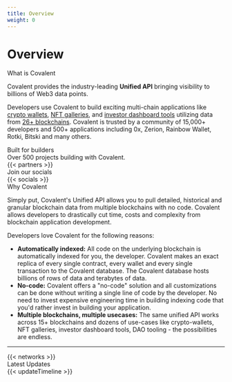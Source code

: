 ```yaml
---
title: Overview
weight: 0
---
```


# Overview

<section class="">    
    <div class="font-light text-4xl text-covalent-black pb-12  max-w-screen-md">
     What is Covalent
    </div>
    <p class="text-xl max-w-4xl text-gray-800 mb-6">
        Covalent provides the industry-leading <strong>Unified API</strong> bringing visibility to billions of Web3 data points. 
    </p>
    <p class="text-xl max-w-4xl text-gray-800 mb-6">
        Developers use Covalent to build exciting multi-chain applications like <a href="/docs/project-showcase/wallet">crypto wallets</a>, <a href="/docs/project-showcase/nft">NFT galleries</a>, and <a href="/docs/project-showcase/tools">investor dashboard tools</a> utilizing data from <a href="/docs/networks/">26+ blockchains</a>. Covalent is trusted by a community of 15,000+ developers and 500+ applications including 0x, Zerion, Rainbow Wallet, Rotki, Bitski and many others.
    </p>
    <div class="font-light text-4xl text-covalent-black pt-12 max-w-screen-md">
     Built for builders
    </div>
    <div class="font-light text-xl text-covalent-black pt-1 max-w-screen-md">
Over 500 projects building with Covalent.
    </div>
    {{< partners >}}
    <div class="font-light text-4xl text-covalent-black pb-12 pt-12 max-w-screen-md">
     Join our socials
    </div>
    <!-- Socials -->
    {{< socials >}}
    <div class="font-light text-4xl text-covalent-black pt-12 pb-12  max-w-screen-md">
     Why Covalent
    </div>
    <p class="text-xl max-w-4xl text-gray-800 mb-6">
    Simply put, Covalent's Unified API allows you to pull detailed, historical and granular blockchain data from multiple blockchains with no code. Covalent allows developers to drastically cut time, costs and complexity from blockchain application development. 
    </p>
    <p class="text-xl max-w-4xl text-gray-800 ">
    Developers love Covalent for the following reasons:
    </p>
    <ul class="list-disc max-w-3xl">
    <li class="text-xl "><strong>Automatically indexed:</strong> All code on the underlying blockchain is automatically indexed for you, the developer. Covalent makes an exact replica of every single contract, every wallet and every single transaction to the Covalent database. The Covalent database hosts billions of rows of data and terabytes of data.</li>
    <li class="text-xl "><strong>No-code:</strong> Covalent offers a "no-code" solution and all customizations can be done without writing a single line of code by the developer. No need to invest expensive engineering time in building indexing code that you'd rather invest in building your application.</li>
    <li class="text-xl "><strong>Multiple blockchains, multiple usecases:</strong> The same unified API works across 15+ blockchains and dozens of use-cases like crypto-wallets, NFT galleries, investor dashboard tools, DAO tooling - the possibilities are endless.</li>
    </ul>
    <!-- <p>FIXME: Enter social icons for help here discord, yt, twitter</p> -->
    <hr />
    <!-- <div class="my-12">
        <div class="flex text-lg text-gray-800 my-6">
            <img class="mr-3" src="/static/images/icons/Learn.svg"></img>
            Pick your path, so we can direct you to relevant content:
        </div>
        <div class="grid grid-cols-3 md:grid-cols-1 sm:grid-cols-1 gap-y-20 gap-x-12">
            <div onclick="location.href='/docs/developer';" class="max-w-md bg-gray-100 md:w-full max-w-xl drop-shadow-md filter shadow-md rounded-xl p-7 cursor-pointer hover:bg-covalent-blue-dark hover:text-white">
                <div class="mb-4">
                    <img src="/static/images/icons/Code.svg"></img>
                </div>
                <div class="ct-3xl mb-3">
                    Developer
                </div>
                <div class="ct-md">
                    An opportunity to work with one of the leading, fastest-growing and technically challenging blockchain companies founded by veterans of the space.
                </div>
            </div>
            <div onclick="location.href='/docs/alchemist';" class="max-w-md bg-gray-100 md:w-full max-w-xl drop-shadow-md filter shadow-md rounded-xl p-5 cursor-pointer hover:bg-covalent-blue-dark hover:text-white">
                <div class="mb-4">
                    <img src="/static/images/icons/Alchemist.svg"></img>
                </div>
                <div class="ct-3xl mb-3">
                    Alchemist
                </div>
                <div class="ct-md">
                    An opportunity to work with one of the leading, fastest-growing and technically challenging blockchain companies founded by veterans of the space.
                </div>
            </div>
            <div onclick="location.href='/docs/validator';" class="max-w-md bg-gray-100 md:w-full max-w-xl drop-shadow-md filter shadow-md rounded-xl  p-5 cursor-pointer hover:bg-covalent-blue-dark hover:text-white">
                <div class="mb-4">
                    <img src="/static/images/icons/Screen Chart.svg"></img>
                </div>
                <div class="ct-3xl mb-3">
                    Validator
                </div>
                <div class="ct-md">
                    An opportunity to work with one of the leading, fastest-growing and technically challenging blockchain companies founded by veterans of the space.
                </div>
            </div>
        </div>
    </div> -->
    <!-- Networks -->
    {{< networks >}}
    <div class="font-light text-4xl text-covalent-black pb-12 pt-12 max-w-screen-md">
        Latest Updates
    </div>
    <!-- Updates -->
    {{< updateTimeline >}}
</section>



